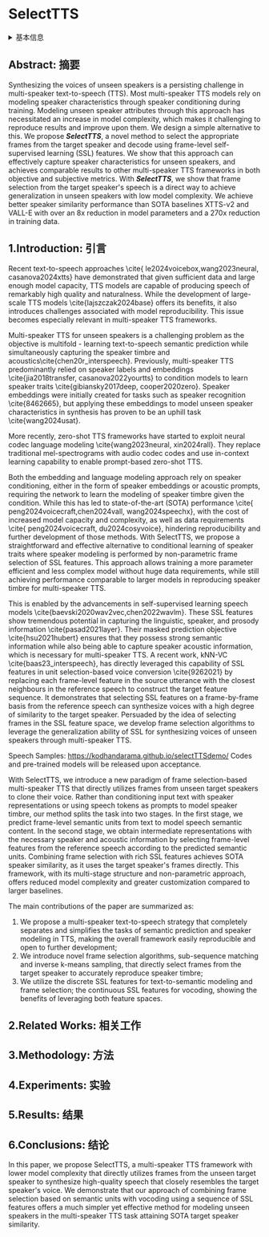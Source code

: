 # SelectTTS

<details>
<summary>基本信息</summary>

- 标题: "SelectTTS: Synthesizing Anyone's Voice via Discrete Unit-Based Frame Selection"
- 作者:
  - 01 Ismail Rasim Ulgen
  - 02 Shreeram Suresh Chandra
  - 03 Junchen Lu
  - 04 Berrak Sisman
- 链接:
  - [ArXiv](https://arxiv.org/abs/2408.17432)
  - [Publication]() Submitted to IEEE Signal Processing Letters
  - [Github]()
  - [Demo](https://kodhandarama.github.io/selectTTSdemo/)
- 文件:
  - [ArXiv](_PDF/2408.17432v1__SelectTTS__Synthesizing_Anyone's_Voice_via_Discrete_Unit-Based_Frame_Selection.pdf)
  - [Publication] #TODO

</details>

## Abstract: 摘要

Synthesizing the voices of unseen speakers is a persisting challenge in multi-speaker text-to-speech (TTS).
Most multi-speaker TTS models rely on modeling speaker characteristics through speaker conditioning during training.
Modeling unseen speaker attributes through this approach has necessitated an increase in model complexity, which makes it challenging to reproduce results and improve upon them.
We design a simple alternative to this.
We propose ***SelectTTS***, a novel method to select the appropriate frames from the target speaker and decode using frame-level self-supervised learning (SSL) features.
We show that this approach can effectively capture speaker characteristics for unseen speakers, and achieves comparable results to other multi-speaker TTS frameworks in both objective and subjective metrics.
With ***SelectTTS***, we show that frame selection from the target speaker's speech is a direct way to achieve generalization in unseen speakers with low model complexity.
We achieve better speaker similarity performance than SOTA baselines XTTS-v2 and VALL-E with over an 8x reduction in model parameters and a 270x reduction in training data.

## 1.Introduction: 引言

Recent text-to-speech approaches  \cite{ le2024voicebox,wang2023neural, casanova2024xtts} have demonstrated that given sufficient data and large enough model capacity, TTS models are capable of producing speech of remarkably high quality and naturalness. While the development of large-scale TTS models \cite{lajszczak2024base} offers its benefits, it also introduces challenges associated with model reproducibility.
This issue becomes especially relevant in multi-speaker TTS frameworks.

Multi-speaker TTS for unseen speakers is a challenging problem as the objective is multifold - learning text-to-speech semantic prediction while simultaneously capturing the speaker timbre and acoustics\cite{chen20r_interspeech}. Previously, multi-speaker TTS  predominantly relied on speaker labels and embeddings \cite{jia2018transfer, casanova2022yourtts} to condition models to learn speaker traits \cite{gibiansky2017deep, cooper2020zero}.
Speaker embeddings were initially created for tasks such as speaker recognition \cite{8462665}, but applying these embeddings to model unseen speaker characteristics in synthesis has proven to be an uphill task \cite{wang2024usat}.

More recently,  zero-shot TTS frameworks have started to exploit neural codec language modeling \cite{wang2023neural, xin2024rall}. They replace traditional mel-spectrograms with audio codec codes and use in-context learning capability to enable prompt-based zero-shot TTS.

Both the embedding and language modeling approach rely on speaker conditioning, either in the form of speaker embeddings or acoustic prompts, requiring the network to learn the modeling of speaker timbre given the condition. While this has led to state-of-the-art (SOTA) performance \cite{ peng2024voicecraft,chen2024vall, wang2024speechx}, with the cost of increased model capacity and complexity, as well as data requirements \cite{ peng2024voicecraft, du2024cosyvoice}, hindering reproducibility and further development of those methods.
With SelectTTS, we propose a straightforward and effective alternative to conditional learning of speaker traits where speaker modeling is performed by non-parametric frame selection of SSL features. This approach allows training a more parameter efficient and less complex model without huge data requirements, while still achieving performance comparable to larger models in reproducing speaker timbre for multi-speaker TTS.

This is enabled by the advancements in self-supervised learning speech models \cite{baevski2020wav2vec,chen2022wavlm}. These SSL features show tremendous potential in capturing the linguistic, speaker, and prosody information \cite{pasad2021layer}. Their masked prediction objective \cite{hsu2021hubert} ensures that they possess strong semantic information while also being able to capture speaker acoustic information, which is necessary for multi-speaker TTS.  A recent work, kNN-VC \cite{baas23_interspeech}, has directly leveraged this capability of SSL features in unit selection-based voice conversion \cite{9262021} by replacing each frame-level feature in the source utterance with the closest neighbours in the reference speech to construct the target feature sequence. It demonstrates that selecting SSL features on a frame-by-frame basis from the reference speech can synthesize voices with a high degree of similarity to the target speaker.
Persuaded by the idea of selecting frames in the SSL feature space, we develop frame selection algorithms to leverage the generalization ability of SSL for synthesizing voices of unseen speakers through multi-speaker TTS.

Speech Samples: https://kodhandarama.github.io/selectTTSdemo/
Codes and pre-trained models will be released upon acceptance.

With SelectTTS, we introduce a new paradigm of frame selection-based multi-speaker TTS that directly utilizes frames from unseen target speakers to clone their voice. Rather than conditioning input text with speaker representations or using speech tokens as prompts to model speaker timbre, our method splits the task into two stages.
In the first stage, we predict frame-level semantic units from text to model speech semantic content. In the second stage, we obtain intermediate representations with the necessary speaker and acoustic information by selecting frame-level features from the reference speech according to the predicted semantic units.
Combining frame selection with rich SSL features achieves SOTA speaker similarity, as it uses the target speaker's frames directly.
This framework, with its multi-stage structure and non-parametric approach, offers reduced model complexity and greater customization compared to larger baselines.

The main contributions of the paper are summarized as:
1) We propose a multi-speaker text-to-speech strategy that completely separates and simplifies the tasks of semantic prediction and speaker modeling in TTS, making the overall framework easily reproducible and open to further development;
2) We introduce novel frame selection algorithms, sub-sequence matching and inverse k-means sampling, that directly select frames from the target speaker to accurately reproduce speaker timbre;
3) We utilize the discrete SSL features for text-to-semantic modeling and frame selection; the continuous SSL features for vocoding, showing the benefits of leveraging both feature spaces.

## 2.Related Works: 相关工作

## 3.Methodology: 方法

## 4.Experiments: 实验

## 5.Results: 结果

## 6.Conclusions: 结论

In this paper, we propose SelectTTS, a multi-speaker TTS framework with lower model complexity that directly utilizes frames from the unseen target speaker to synthesize high-quality speech that closely resembles the target speaker's voice. We demonstrate that our approach of combining frame selection based on semantic units with vocoding using a sequence of SSL features offers a much simpler yet effective method for modeling unseen speakers in the multi-speaker TTS task attaining SOTA target speaker similarity.
